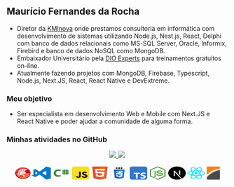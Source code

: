 ## Maurício Fernandes da Rocha

- Diretor da [KMInova](https://kminova.dev) onde prestamos consultoria em informática com desenvolvimento de sistemas utilizando Node.js, Nest.js, React, Delphi com banco de dados relacionais como MS-SQL Server, Oracle, Informix, Firebird e banco de dados NoSQL como MongoDB.
- Embaixador Universitário pela [DIO Experts](https://dio.me/sign-up?ref=8QDRNPHWXD) para treinamentos gratuitos on-line.
- Atualmente fazendo projetos com MongoDB, Firebase, Typescript, Node.js, Next.JS, React, React Native e DevExtreme.

### Meu objetivo

- Ser especialista em desenvolvimento Web e Mobile com Next.JS e React Native e poder ajudar a comunidade de alguma forma.

### Minhas atividades no GitHub

<div align="center">
  <a href="https://github.com/mauriciorocha1968">
  <img height="160em" src="https://github-readme-stats.vercel.app/api?username=mauriciorocha1968&show_icons=true&theme=dark&include_all_commits=true&count_private=true"/>
  <img height="160em" src="https://github-readme-stats.vercel.app/api/top-langs/?username=mauriciorocha1968&layout=compact&langs_count=7&theme=dark"/>
</div>
<br> 
<div align="center">
  <div style="display: inline_block">
    <a href="https://www.embarcadero.com/br/products/delphi">
    <img align="center" alt="Mfr-Delphi" height="30" width="40"  src="https://github.com/mauriciorocha1968/mauriciorocha1968/blob/main/Imagens/delphi-svgrepo-com.svg">
    </a>
    <img align="center" alt="Mfr-VCode" height="30" width="40"  src="https://github.com/mauriciorocha1968/mauriciorocha1968/blob/main/Imagens/visual-studio-code-logo-svgrepo-com.svg">  
    <img align="center" alt="Mfr-Csharp" height="30" width="40"  src="https://github.com/mauriciorocha1968/mauriciorocha1968/blob/main/Imagens/csharp-svgrepo-com.svg">
    <img align="center" alt="Mfr-Javascript" height="30" width="40"  src="https://github.com/mauriciorocha1968/mauriciorocha1968/blob/main/Imagens/javascript-svgrepo-com.svg">
    <img align="center" alt="Mfr-Html5" height="30" width="40"  src="https://github.com/mauriciorocha1968/mauriciorocha1968/blob/main/Imagens/html5-svgrepo-com.svg">
    <img align="center" alt="Mfr-Css3" height="30" width="40"  src="https://github.com/mauriciorocha1968/mauriciorocha1968/blob/main/Imagens/css3-logo-svgrepo-com.svg">
    <img align="center" alt="Mfr-Typescript" height="30" width="40"  src="https://github.com/mauriciorocha1968/mauriciorocha1968/blob/main/Imagens/typescript-svgrepo-com.svg">  
    <img align="center" alt="Mfr-Node" height="30" width="40"  src="https://github.com/mauriciorocha1968/mauriciorocha1968/blob/main/Imagens/nodejs-icon-svgrepo-com.svg">
    <img align="center" alt="Mfr-Next" height="30" width="40"  src="https://github.com/mauriciorocha1968/mauriciorocha1968/blob/main/Imagens/next-js-svgrepo-com.svg">
    <img align="center" alt="Mfr-ReactNative" height="30" width="40"  src="https://github.com/mauriciorocha1968/mauriciorocha1968/blob/main/Imagens/react-svgrepo-com.svg">
    <img align="center" alt="Mfr-DevExpress" height="30" width="30"  src="https://github.com/mauriciorocha1968/mauriciorocha1968/blob/main/Imagens/devexpress.png">
  </div>
</div>
